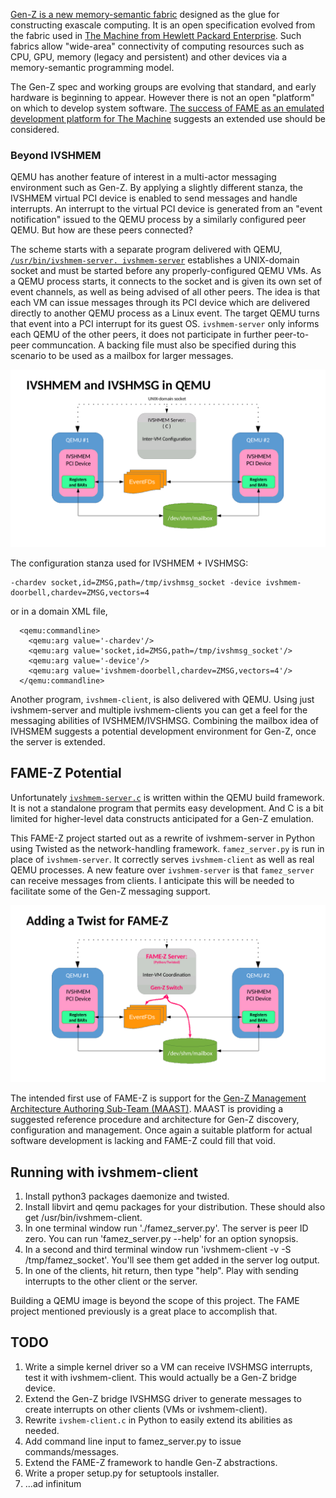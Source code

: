 [Gen-Z is a new memory-semantic fabric](https://genzconsortium.org/) designed as the glue for constructing exascale computing.  It is an open specification evolved from the fabric used in [The Machine from Hewlett Packard Enterprise](https://www.hpe.com/TheMachine).  Such fabrics allow "wide-area" connectivity of computing resources such as CPU, GPU, memory (legacy and persistent) and other devices via a memory-semantic programming model.

The Gen-Z spec and working groups are evolving that standard, and early hardware is beginning to appear.  However there is not an open "platform" on which to develop system software.  [The success of FAME as an emulated development platform for The Machine](docs/FAME_background.md) suggests an extended use should be considered. 
  
### Beyond IVSHMEM

QEMU has another feature of interest in a multi-actor messaging environment such as Gen-Z.  By applying a slightly different stanza, the IVSHMEM virtual PCI device is enabled to send messages and handle interrupts.   An interrupt to the virtual PCI device is generated from an "event notification" issued to the QEMU process by a similarly configured peer QEMU.  But how are these peers connected?

The scheme starts with a separate program delivered with QEMU, [```/usr/bin/ivshmem-server. ivshmem-server```](https://www.google.com/search?newwindow=1&qivshmem-spec.txt) establishes a UNIX-domain socket and must be started before any properly-configured QEMU VMs.  As a QEMU process starts, it connects to the socket and is given its own set of event channels, as well as being advised of all other peers.  The idea is that each VM can issue messages through its PCI device which are delivered directly to another QEMU process as a Linux event.  The target QEMU turns that event into a PCI interrupt for its guest OS.  ```ivshmem-server``` only informs each QEMU of the other peers, it does not participate in further peer-to-peer communcation.  A backing file must also be specified during this scenario to be used as a mailbox for larger messages.

![alt text][IVSHMSG]

[IVSHMSG]: https://github.com/coloroco/FAME-Z/blob/master/docs/images/IVSHMSG%20block.png "Figure 1"

The configuration stanza used for IVSHMEM + IVSHMSG:
```
-chardev socket,id=ZMSG,path=/tmp/ivshmsg_socket -device ivshmem-doorbell,chardev=ZMSG,vectors=4
```
or in a domain XML file,
```
  <qemu:commandline>
    <qemu:arg value='-chardev'/>
    <qemu:arg value='socket,id=ZMSG,path=/tmp/ivshmsg_socket'/>
    <qemu:arg value='-device'/>
    <qemu:arg value='ivshmem-doorbell,chardev=ZMSG,vectors=4'/>
  </qemu:commandline>
```

Another program, ```ivshmem-client```, is also delivered with QEMU.  Using just ivshmem-server and multiple ivshmem-clients you can get a feel for the messaging abilities of IVSHMEM/IVSHMSG.  Combining the mailbox idea of IVHSMEM suggests a potential development environment for Gen-Z, once the server is extended.

## FAME-Z Potential

Unfortunately [```ivshmem-server.c```](https://github.com/qemu/qemu/tree/master/contrib/ivshmem-server) is written within the QEMU build framework.  It is not a standalone program that permits easy development.  And C is a bit limited for higher-level data constructs anticipated for a Gen-Z emulation.

This FAME-Z project started out as a rewrite of ivshmem-server in Python using Twisted as the network-handling framework.  ```famez_server.py``` is run in place of ```ivshmem-server```.  It correctly serves ```ivshmem-client``` as well as real QEMU processes.  A new feature over ```ivshmem-server``` is that ```famez_server``` can receive messages from clients.  I anticipate this will be needed to facilitate some of the Gen-Z messaging support.

![alt text][FAME-Z]

[FAME-Z]: https://github.com/coloroco/FAME-Z/blob/master/docs/images/FAME-Z%20block.png "Figure 2"

The intended first use of FAME-Z is support for the [Gen-Z Management Architecture Authoring Sub-Team (MAAST)](https://genz.causewaynow.com/wg/swmgmt/document/folder/100).  MAAST is providing a suggested reference procedure and architecture for Gen-Z discovery, configuration and management.  Once again a suitable platform for actual software development is lacking and FAME-Z could fill that void.

## Running with ivshmem-client

1. Install python3 packages daemonize and twisted.
1. Install libvirt and qemu packages for your distribution.  These should also get /usr/bin/ivshmem-client.
1. In one terminal window run './famez_server.py'.  The server is peer ID zero.  You can run 'famez_server.py --help' for an option synopsis.
1. In a second and third terminal window run 'ivshmem-client -v -S /tmp/famez_socket'.  You'll see them get added in the server log output.
1. In one of the clients, hit return, then type "help".  Play with sending interrupts to the other client or the server.

Building a QEMU image is beyond the scope of this project.  The FAME project mentioned previously is a great place to accomplish that.

## TODO
1. Write a simple kernel driver so a VM can receive IVSHMSG interrupts, test it with ivshmem-client.  This would actually be a Gen-Z bridge device.
1. Extend the Gen-Z bridge IVSHMSG driver to generate messages to create interrupts on other clients (VMs or ivshmem-client).
1. Rewrite ```ivshem-client.c``` in Python to easily extend its abilities as needed.
1. Add command line input to famez_server.py to issue commands/messages.
1. Extend the FAME-Z framework to handle Gen-Z abstractions.
1. Write a proper setup.py for setuptools installer.
1. ...ad infinitum
